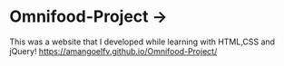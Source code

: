 # Omnifood-Project ->
This was a website that I developed while learning with HTML,CSS and jQuery!
https://amangoelfv.github.io/Omnifood-Project/

